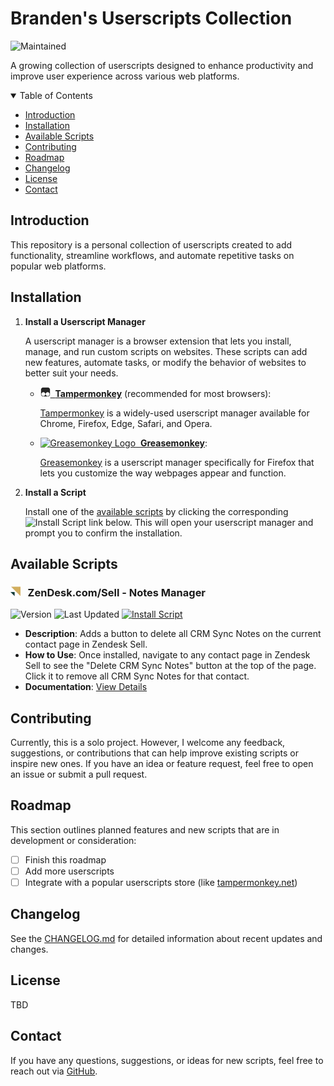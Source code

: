 # Branden's Userscripts Collection

![Maintained](https://img.shields.io/maintenance/yes/2024)

A growing collection of userscripts designed to enhance productivity and improve user experience across various web platforms.


<details open>
   <summary>Table of Contents</summary>

- [Introduction](#introduction)
- [Installation](#installation)
- [Available Scripts](#available-scripts)
- [Contributing](#contributing)
- [Roadmap](#roadmap)
- [Changelog](#changelog)
- [License](#license)
- [Contact](#contact)
</details>

## Introduction
This repository is a personal collection of userscripts created to add functionality, streamline workflows, and automate repetitive tasks on popular web platforms.

## Installation

1. **Install a Userscript Manager**

   A userscript manager is a browser extension that lets you install, manage, and run custom scripts on websites. These scripts can add new features, automate tasks, or modify the behavior of websites to better suit your needs.

   - [![Tampermonkey Logo](/.github/images/README/favicons/tampermonkey.net/favicon-16.png) &nbsp;**Tampermonkey**](https://www.tampermonkey.net/) (recommended for most browsers):

     [Tampermonkey](https://www.tampermonkey.net/) is a widely-used userscript manager available for Chrome, Firefox, Edge, Safari, and Opera.

   - [![Greasemonkey Logo](https://www.google.com/s2/favicons?sz=16&domain=wiki.greasespot.net) &nbsp;**Greasemonkey**](https://www.greasespot.net/):

     [Greasemonkey](https://www.greasespot.net/) is a userscript manager specifically for Firefox that lets you customize the way webpages appear and function.

2. **Install a Script**

   Install one of the [available scripts](#available-scripts) by clicking the corresponding ![Install Script](https://img.shields.io/badge/Install%20Script-grass) link below. This will open your userscript manager and prompt you to confirm the installation.


## Available Scripts


### ![ZenDesk Sell](./.github/images/README/favicons/ZenDesk.com/Sell/favicon.webp) &nbsp; ZenDesk.com/Sell - Notes Manager

![Version](https://img.shields.io/badge/Version-0.0.1-blue)
![Last Updated](https://img.shields.io/badge/Last%20Updated-Sep%2020%202024-blue)
[![Install Script](https://img.shields.io/badge/Install%20Script-grass)](https://raw.githubusercontent.com/Branden97/userscripts/main/dist/zendesk.com/notes-manager.user.js)

- **Description**: Adds a button to delete all CRM Sync Notes on the current contact page in Zendesk Sell.
- **How to Use**: Once installed, navigate to any contact page in Zendesk Sell to see the "Delete CRM Sync Notes" button at the top of the page. Click it to remove all CRM Sync Notes for that contact.
- **Documentation**: [View Details](dist/zendesk.com/README.md)

## Contributing
Currently, this is a solo project. However, I welcome any feedback, suggestions, or contributions that can help improve existing scripts or inspire new ones. If you have an idea or feature request, feel free to open an issue or submit a pull request.

## Roadmap
This section outlines planned features and new scripts that are in development or consideration:

- [ ] Finish this roadmap
- [ ] Add more userscripts
- [ ] Integrate with a popular userscripts store (like [tampermonkey.net](https://www.tampermonkey.net))

## Changelog
See the [CHANGELOG.md](CHANGELOG.md) for detailed information about recent updates and changes.

## License
TBD

## Contact
If you have any questions, suggestions, or ideas for new scripts, feel free to reach out via [GitHub](https://github.com/Branden97).
